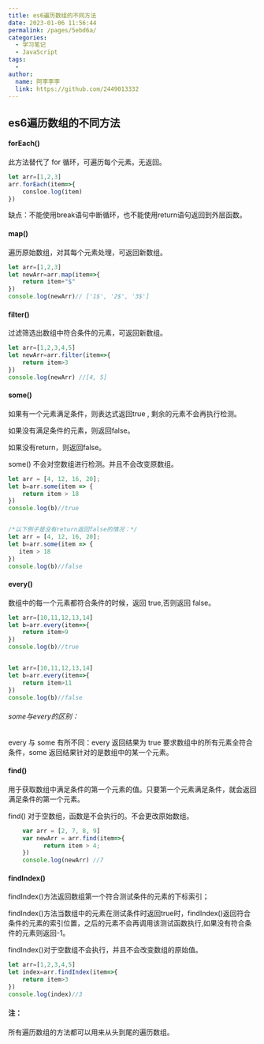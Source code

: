 ```yaml
---
title: es6遍历数组的不同方法
date: 2023-01-06 11:56:44
permalink: /pages/5ebd6a/
categories:
  - 学习笔记
  - JavaScript
tags:
  - 
author: 
  name: 阿李李李
  link: https://github.com/2449013332
---
```

## es6遍历数组的不同方法

#### forEach()

此方法替代了 for 循环，可遍历每个元素。无返回。

```js
let arr=[1,2,3]
arr.forEach(item=>{
    consloe.log(item)
})
```

缺点：不能使用break语句中断循环，也不能使用return语句返回到外层函数。

#### map()

遍历原始数组，对其每个元素处理，可返回新数组。

```js
let arr=[1,2,3]
let newArr=arr.map(item=>{
    return item+"$"
})
console.log(newArr)// ['1$', '2$', '3$']
```

#### filter()

过滤筛选出数组中符合条件的元素，可返回新数组。

```js
let arr=[1,2,3,4,5]
let newArr=arr.filter(item=>{
    return item>3
})
console.log(newArr) //[4, 5]
```

#### some()

如果有一个元素满足条件，则表达式返回true , 剩余的元素不会再执行检测。

如果没有满足条件的元素，则返回false。

如果没有return，则返回false。

some() 不会对空数组进行检测。并且不会改变原数组。

```js
let arr = [4, 12, 16, 20];
let b=arr.some(item => {
    return item > 18
})
console.log(b)//true


/*以下例子是没有return返回false的情况：*/
let arr = [4, 12, 16, 20];
let b=arr.some(item => {
   item > 18
})
console.log(b)//false
```

#### every()

数组中的每一个元素都符合条件的时候，返回 true,否则返回 false。

```js
let arr=[10,11,12,13,14]
let b=arr.every(item=>{
    return item>9
})
console.log(b)//true


let arr=[10,11,12,13,14]
let b=arr.every(item=>{
    return item>11
})
console.log(b)//false
```

###### some与every的区别：

every 与 some 有所不同：every 返回结果为 true 要求数组中的所有元素全符合条件，some 返回结果针对的是数组中的某一个元素。

#### find()

用于获取数组中满足条件的第一个元素的值。只要第一个元素满足条件，就会返回满足条件的第一个元素。

find() 对于空数组，函数是不会执行的。不会更改原始数组。

```js
    var arr = [2, 7, 8, 9]
    var newArr = arr.find(item=>{
          return item > 4;
    })
    console.log(newArr) //7
```

#### findIndex()

findIndex()方法返回数组第一个符合测试条件的元素的下标索引；

findIndex()方法当数组中的元素在测试条件时返回true时，findIndex()返回符合条件的元素的索引位置，之后的元素不会再调用该测试函数执行,如果没有符合条件的元素则返回-1。

findIndex()对于空数组不会执行，并且不会改变数组的原始值。

```js
let arr=[1,2,3,4,5]
let index=arr.findIndex(item=>{
    return item>3
})
console.log(index)//3
```



#### 注：

所有遍历数组的方法都可以用来从头到尾的遍历数组。
